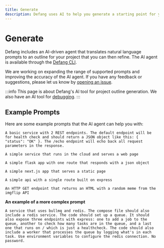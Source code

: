 ```yaml
---
title: Generate
description: Defang uses AI to help you generate a starting point for your cloud applications.
---
```


# Generate

Defang includes an AI-driven agent that translates natural language prompts to an outline for your project that you can then refine. The AI agent is available through the [Defang CLI](../getting-started#install-the-defang-cli.md).

We are working on expanding the range of supported prompts and improving the accuracy of the AI agent. If you have any feedback or suggestions, please let us know by [opening an issue](https://github.com/DefangLabs/defang/issues/new).

:::info
This page is about Defang's AI tool for project outline generation. We also have an AI tool for [debugging](/docs/concepts/debug).
:::

## Example Prompts

Here are some example prompts that the AI agent can help you with:

```
A basic service with 2 REST endpoints. The default endpoint will be for health check and should return a JSON object like this: { "status": "OK" }. The /echo endpoint will echo back all request parameters in the response.
```

```
A simple service that runs in the cloud and serves a web page
```

```
A simple flask app with one route that responds with a json object
```

```
A simple next.js app that serves a static page
```

```
A simple api with a single route built on express
```

```
An HTTP GET endpoint that returns an HTML with a random meme from the imgflip API
```

**An example of a more complex prompt**

```
A service that uses bullmq and redis. The compose file should also include a redis service. The code should set up a queue. It should also expose three endpoints with express: one to add a job to the queue, another to check how many tasks are in the queue, and a last one that runs on / which is just a healthcheck. The code should also include a worker that processes the queue by logging what's in each task. Use environment variables to configure the redis connection. No password.
```
